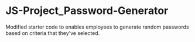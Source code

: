 # JS-Project_Password-Generator
Modified starter code to enables employees to generate random passwords based on criteria that they’ve selected.
